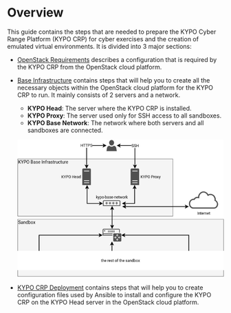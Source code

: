 # Overview

This guide contains the steps that are needed to prepare the KYPO Cyber Range Platform (KYPO CRP) for cyber exercises and the creation of emulated virtual environments. It is divided into 3 major sections:

* [OpenStack Requirements](../openstack-requirements) describes a configuration that is required by the KYPO CRP from the OpenStack cloud platform.

* [Base Infrastructure](../base-infrastructure) contains steps that will help you to create all the necessary objects within the OpenStack cloud platform for the KYPO CRP to run. It mainly consists of 2 servers and a network.
    * **KYPO Head**: The server where the KYPO CRP is installed.
    * **KYPO Proxy**: The server used only for SSH access to all sandboxes.
    * **KYPO Base Network**: The network where both servers and all sandboxes are connected.
    
    ![base-infrastructure](../img/installation-guide/base-infrastructure.png)
    
* [KYPO CRP Deployment](../kypo-crp-deployment) contains steps that will help you to create configuration files used by Ansible to install and configure the KYPO CRP on the KYPO Head server in the OpenStack cloud platform.
